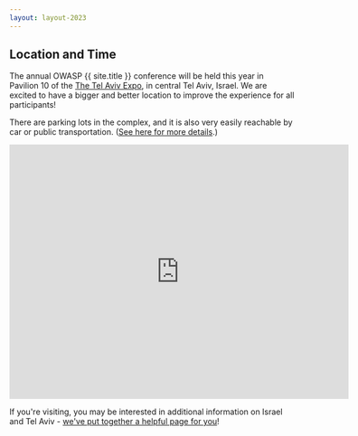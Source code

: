 ```yaml
---
layout: layout-2023
---
```


## Location and Time

The annual OWASP {{ site.title }} conference will be held this year in Pavilion 10 of the [The Tel Aviv Expo](https://expotelaviv.co.il/en/), in central Tel Aviv, Israel. We are excited to have a bigger and better location to improve the experience for all participants!

<!--The [Training Day](Training) will take place on {{ site.trainingday }}. Registration will start at 9AM, and classes will continue until 17:30.   
The [Conference](Agenda) will take place on {{ site.confday }}. Doors will open at 9AM, sessions will be going until 18:00.  -->

There are parking lots in the complex, and it is also very easily reachable by car or public transportation. ([See here for more details](https://expotelaviv.co.il/en/visitors/#instructions__tabs).)

<iframe src="https://www.google.com/maps/embed?pb=!1m18!1m12!1m3!1d3379.677189966653!2d34.80532391550592!3d32.10500912525109!2m3!1f0!2f0!3f0!3m2!1i1024!2i768!4f13.1!3m3!1m2!1s0x151d497d2befdfbd%3A0x230ef6bed2c4ebbc!2sPavilion%2010%2C%20Tel%20Aviv-Yafo!5e0!3m2!1sen!2sil!4v1678700704746!5m2!1sen!2sil" width="600" height="450" style="border:0;" allowfullscreen="" loading="lazy" referrerpolicy="no-referrer-when-downgrade"></iframe>

If you're visiting, you may be interested in additional information on Israel and Tel Aviv - [we've put together a helpful page for you](TelAviv)!
